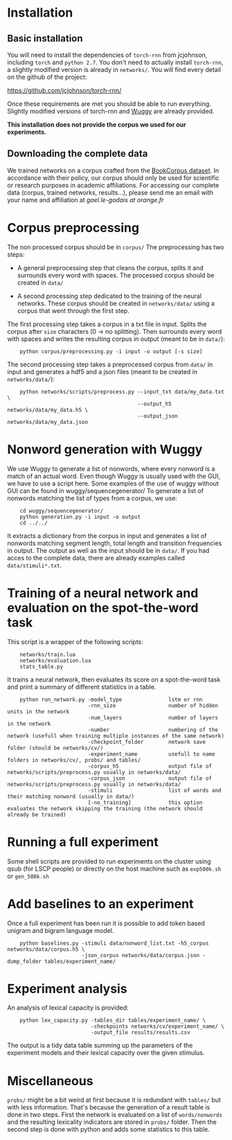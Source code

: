 # Installation

## Basic installation

You will need to install the dependencies of `torch-rnn` from jcjohnson, including 
`torch` and `python 2.7`. You don't need to actually install `torch-rnn`, a slightly 
modified version is already in `networks/`. You will find every detail on the 
github of the project:

https://github.com/jcjohnson/torch-rnn/

Once these requirements are met you should be able to run everything. Slightly 
modified versions of torch-rnn and [Wuggy](http://crr.ugent.be/programs-data/wuggy) are already provided.

**This installation does not provide the corpus we used for our experiments.**

## Downloading the complete data

We trained networks on a corpus crafted from the [BookCorpus dataset](http://yknzhu.wixsite.com/mbweb).
In accordance with their policy, our corpus should only be used for scientific or research 
purposes in academic affiliations.
For accessing our complete data (corpus, trained networks, results...), please send me an email
with your name and affiliation at _gael.le-godais at orange.fr_ 

# Corpus preprocessing

The non processed corpus should be in `corpus/`
The preprocessing has two steps:

* A general preprocessing step that cleans the corpus, splits it and 
  surrounds every word with spaces. The processed corpus should be 
  created in `data/`

* A second processing step dedicated to the training of the neural networks.
  These corpus should be created in `networks/data/` using a corpus that 
  went through the first step.
        

The first processing step takes a corpus in a txt file in input. Splits the 
corpus after `size` characters (0 -> no splitting). Then surrounds every word 
with spaces and writes the resulting corpus in output (meant to be in `data/`):

        python corpus/preprocessing.py -i input -o output [-s size]

The second processing step takes a preprocessed corpus from `data/` in input and
generates a hdf5 and a json files (meant to be created in `networks/data/`):

        python networks/scripts/preprocess.py --input_txt data/my_data.txt \
                                              --output_h5 networks/data/my_data.h5 \
                                              --output_json networks/data/my_data.json

# Nonword generation with Wuggy

We use Wuggy to generate a list of nonwords, where every nonword is a match of 
an actual word. Even though Wuggy is usually used with the GUI, we have to use 
a script here. Some examples of the use of wuggy without GUI can be found in 
wuggy/sequencegenerator/
To generate a list of nonwords matching the list of types from a corpus, we use:

        cd wuggy/sequencegenerator/
        python generation.py -i input -o output
        cd ../../

It extracts a dictionary from the corpus in input and generates a list of nonwords 
matching segment length, total length and transition frequencies in output.
The output as well as the input should be in `data/`. If you had acces to the complete 
data, there are already examples called `data/stimuli*.txt`.

# Training of a neural network and evaluation on the spot-the-word task

This script is a wrapper of the following scripts:

        networks/train.lua
        networks/evaluation.lua
        stats_table.py

It trains a neural network, then evaluates its score on a spot-the-word task 
and print a summary of different statistics in a table.

        python run_network.py -model_type               lstm or rnn
                              -rnn_size                 number of hidden units in the network
                              -num_layers               number of layers in the network
                              -number                   numbering of the network (usefull when training multiple instances of the same network)
                              -checkpoint_folder        network save folder (should be networks/cv/)
                              -experiment_name          usefull to name folders in networks/cv/, probs/ and tables/
                              -corpus_h5                output file of networks/scripts/preprocess.py usually in networks/data/
                              -corpus_json              output file of networks/scripts/preprocess.py usually in networks/data/
                              -stimuli                  list of words and their matching nonword (usually in data/)
                              [-no_training]            this option evaluates the network skipping the training (the network should already be trained)

# Running a full experiment

Some shell scripts are provided to run experiments on the cluster using qsub (for LSCP people) or 
directly on the host machine such as `exp500k.sh` or `gen_500k.sh`

# Add baselines to an experiment

Once a full experiment has been run it is possible to add token based unigram 
and bigram language model.

        python baselines.py -stimuli data/nonword_list.txt -h5_corpus networks/data/corpus.h5 \
                            -json_corpus networks/data/corpus.json -dump_folder tables/experiment_name/

# Experiment analysis

An analysis of lexical capacity is provided:

        python lex_capacity.py -tables_dir tables/experiment_name/ \
                               -checkpoints networks/cv/experiment_name/ \
                               -output_file results/results.csv

The output is a tidy data table summing up the parameters of the experiment 
models and their lexical capacity over the given stimulus.

# Miscellaneous

`probs/` might be a bit weird at first because it is redundant with `tables/` but 
with less information. That's because the generation of a result table is done 
in two steps. First the network is evaluated on a list of `words/nonwords` and the 
resulting lexicality indicators are stored in `probs/` folder. Then the second 
step is done with python and adds some statistics to this table. 
